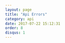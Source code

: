 ```yaml
---
layout: page
title: "Api Errors"
category: api
date: 2017-07-22 15:12:31
order: 8
disqus: 1
---
```



